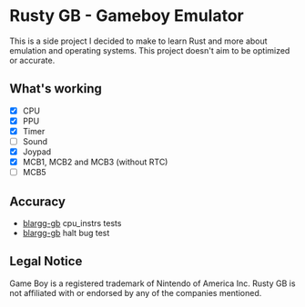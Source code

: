 # Rusty GB - Gameboy Emulator
This is a side project I decided to make to learn Rust and more about emulation and operating systems. This project doesn't aim to be optimized or accurate.
## What's working
- [X] CPU
- [X] PPU
- [X] Timer
- [ ] Sound
- [X] Joypad
- [X] MCB1, MCB2 and MCB3 (without RTC)
- [ ] MCB5

## Accuracy 
* [blargg-gb](https://gbdev.gg8.se/files/roms/blargg-gb-tests/) cpu_instrs tests
* [blargg-gb](https://gbdev.gg8.se/files/roms/blargg-gb-tests/) halt bug test 

## Legal Notice
Game Boy is a registered trademark of Nintendo of America Inc. Rusty GB is not affiliated with or endorsed by any of the companies mentioned.
